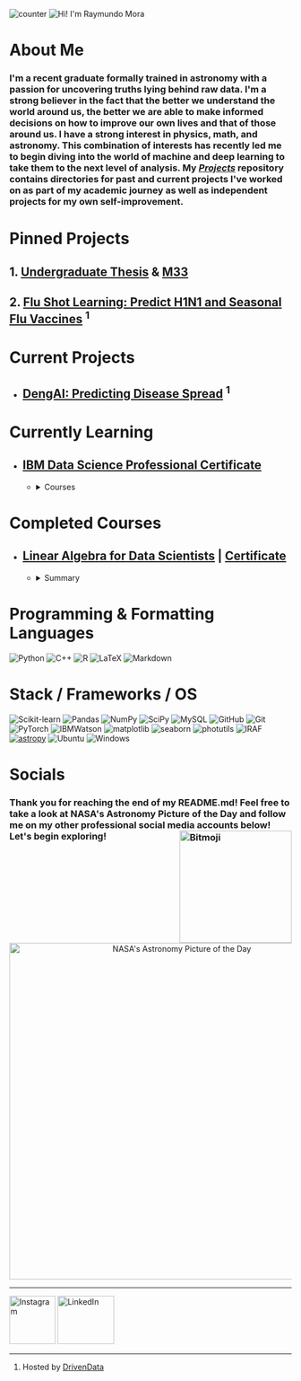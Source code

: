 ![counter](https://komarev.com/ghpvc/?username=raymundo-mora)
![Hi! I'm Raymundo Mora](https://user-images.githubusercontent.com/92943544/140455801-b87ee727-bb4c-4645-9bf7-f4fc4609c155.gif)
# About Me 
### I'm a recent graduate formally trained in astronomy with a passion for uncovering truths lying behind raw data. I'm a strong believer in the fact that the better we understand the world around us, the better we are able to make informed decisions on how to improve our own lives and that of those around us. I have a strong interest in physics, math, and astronomy. This combination of interests has recently led me to begin diving into the world of machine and deep learning to take them to the next level of analysis. My [*Projects*](https://github.com/raymundo-mora/Projects) repository contains directories for past and current projects I've worked on as part of my academic journey as well as independent projects for my own self-improvement. 

# Pinned Projects
## 1. [Undergraduate Thesis](https://github.com/raymundo-mora/Projects/tree/main/Undergraduate_Thesis) & [M33](https://github.com/raymundo-mora/Projects/tree/main/M33_GCs)
## 2. [Flu Shot Learning: Predict H1N1 and Seasonal Flu Vaccines](https://github.com/raymundo-mora/Projects/tree/main/Flu%20Shot%20Learning:%20Predict%20H1N1%20and%20Seasonal%20Flu%20Vaccines) <sup>1</sup>


# Current Projects 


* ##  [DengAI: Predicting Disease Spread](https://www.drivendata.org/competitions/44/dengai-predicting-disease-spread/) <sup>1</sup>

# Currently Learning
* ## [IBM Data Science Professional Certificate](coursera.org/professional-certificates/ibm-data-science)</br>
  * <details>
    <summary>Courses</summary>

    | Course | Certificate |
    | ------- | ------------ |
    | [What is Data Science?](https://www.coursera.org/learn/what-is-datascience?specialization=ibm-data-science) | [Certificate](https://www.coursera.org/account/accomplishments/certificate/MYLX3VZVBFAG) |
    | [Tools for Data Science](https://www.coursera.org/learn/open-source-tools-for-data-science?specialization=ibm-data-science) | [Certificate](https://www.coursera.org/account/accomplishments/certificate/JEKEFNBP4PKR) |
    | [Data Science  Methodology](https://www.coursera.org/learn/data-science-methodology?specialization=ibm-data-science) | [Certificate](https://www.coursera.org/account/accomplishments/certificate/RMGV8NH6XRU4) |
    | [Python for Data Science, AI & Development](https://www.coursera.org/learn/python-for-applied-data-science-ai?specialization=ibm-data-science) | Pending |
    | [Python Project for Data Science](https://www.coursera.org/learn/python-project-for-data-science?specialization=ibm-data-science) | Pending |
    | [Databases and SQL for Data Science with Python](https://www.coursera.org/learn/sql-data-science?specialization=ibm-data-science) | Pending |
    | [Data Analysis with Python](https://www.coursera.org/learn/data-analysis-with-python?specialization=ibm-data-science) | Pending |
    | [Data Visualization with Python](https://www.coursera.org/learn/python-for-data-visualization?specialization=ibm-data-science) | Pending |
    | [Machine Learning with Python](https://www.coursera.org/learn/machine-learning-with-python?specialization=ibm-data-science) | Pending |
    | [Applied Data Sciencce Capstone](https://www.coursera.org/learn/applied-data-science-capstone?specialization=ibm-data-science) | Pending |
  
    </details>
    
# Completed Courses
* ## [Linear Algebra for Data Scientists](https://datascience.virginia.edu/pages/linear-algebra-data-scientists) | [Certificate](https://github.com/raymundo-mora/raymundo-mora/blob/main/assets/certificates/UVA%20Linear%20Algebra%20for%20Data%20Scientists%20-%20Mora%2C%20Raymond.pdf)
  * <details>
    <summary>Summary</summary>
  
    Completed this 8 week bootcamp through the University of Virginia to meet all of their pre-requisites for applying to the [MSDS](https://datascience.virginia.edu/degrees/msds) program for the session beginning Summer '22. The bootcamp covers essential linear algebra topics for data science. 

    </details>


# Programming & Formatting Languages
![Python](https://img.shields.io/badge/python-3670A0?style=for-the-badge&logo=python&logoColor=ffdd54)
![C++](https://img.shields.io/badge/c++-%2300599C.svg?style=for-the-badge&logo=c%2B%2B&logoColor=white)
![R](https://img.shields.io/badge/r-%23276DC3.svg?style=for-the-badge&logo=r&logoColor=white)
![LaTeX](https://img.shields.io/badge/latex-%23008080.svg?style=for-the-badge&logo=latex&logoColor=white)
![Markdown](https://img.shields.io/badge/markdown-%23000000.svg?style=for-the-badge&logo=markdown&logoColor=white)


# Stack / Frameworks / OS 
![Scikit-learn](https://img.shields.io/badge/scikit_learn-F7931E?style=for-the-badge&logo=scikit-learn&logoColor=blue)
![Pandas](https://img.shields.io/badge/Pandas-2C2D72?style=for-the-badge&logo=pandas&logoColor=white)
![NumPy](https://img.shields.io/badge/numpy-%23013243.svg?style=for-the-badge&logo=numpy&logoColor=white)
![SciPy](https://img.shields.io/badge/SciPy-%230C55A5.svg?style=for-the-badge&logo=scipy&logoColor=%white)
![MySQL](https://img.shields.io/badge/-MySQL-4479A1?style=for-the-badge&logo=ibmwatson&logoColor=white)
![GitHub](https://img.shields.io/badge/github-%23121011.svg?style=for-the-badge&logo=github&logoColor=white)
![Git](https://img.shields.io/badge/git-%23F05033.svg?style=for-the-badge&logo=git&logoColor=white)
![PyTorch](https://img.shields.io/badge/PyTorch-EE4C2C?style=for-the-badge&logo=PyTorch&logoColor=white)
![IBMWatson](https://img.shields.io/badge/-IBM%20Watson-BE95FF?style=for-the-badge&logo=ibmwatson&logoColor=white)
![matplotlib](https://img.shields.io/badge/matplotlib-2F6D92?style=for-the-badge&lColor=white)
![seaborn](https://img.shields.io/badge/seaborn-3580AD?style=for-the-badge&lColor=white)
![photutils](https://img.shields.io/badge/photutils-F7622F?style=for-the-badge&lColor=white)
![IRAF](https://img.shields.io/badge/iraf-696E76?style=for-the-badge&lColor=white)
[![astropy](http://img.shields.io/badge/powered%20by-AstroPy-orange.svg?style=flat-square)](http://www.astropy.org/)
![Ubuntu](https://img.shields.io/badge/Ubuntu-E95420?style=for-the-badge&logo=ubuntu&logoColor=white)
![Windows](https://img.shields.io/badge/Windows-0078D6?style=for-the-badge&logo=windows&logoColor=white)


# Socials
### Thank you for reaching the end of my README.md! Feel free to take a look at NASA's Astronomy Picture of the Day and follow me on my other professional social media accounts below! Let's begin exploring! <img src="https://user-images.githubusercontent.com/92943544/140619418-460da563-a9ab-428f-90ad-60348ea46594.gif" alt="Bitmoji" align="right" width="200"/>

[<p align="center"><img src="https://nasa-apod-badge.herokuapp.com" alt="NASA's Astronomy Picture of the Day" width="600"  /></p>](https://apod.nasa.gov/apod/astropix.html)
___

<a href="https://www.instagram.com/theraymundomora/"><img src="https://user-images.githubusercontent.com/92943544/140460116-71fa1625-18f6-4f6f-9844-9d72308b45c1.png" style="width:82px; height:86px" title="Instagram" alt="Instagram"></a> 
<a href="https://www.linkedin.com/in/raymundo-mora/"><img src="https://user-images.githubusercontent.com/92943544/140461482-aa8e1275-c852-489a-897a-64da462987df.png" style="width:101.12962963px; height:86px" title="LinkedIn" alt="LinkedIn"></a>
___
1. Hosted by [DrivenData](https://www.drivendata.org/)</br>

